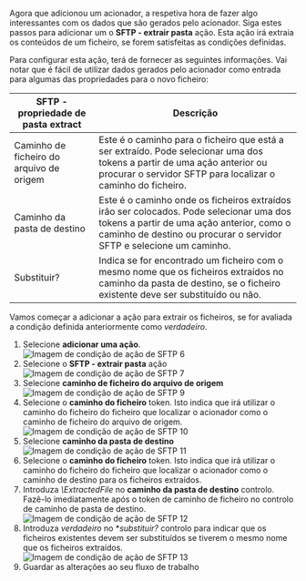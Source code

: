 Agora que adicionou um acionador, a respetiva hora de fazer algo interessantes com os dados que são gerados pelo acionador. Siga estes passos para adicionar um o **SFTP - extrair pasta** ação. Esta ação irá extraia os conteúdos de um ficheiro, se forem satisfeitas as condições definidas. 

Para configurar esta ação, terá de fornecer as seguintes informações. Vai notar que é fácil de utilizar dados gerados pelo acionador como entrada para algumas das propriedades para o novo ficheiro:

| SFTP - propriedade de pasta extract | Descrição |
| --- | --- |
| Caminho de ficheiro do arquivo de origem |Este é o caminho para o ficheiro que está a ser extraído. Pode selecionar uma dos tokens a partir de uma ação anterior ou procurar o servidor SFTP para localizar o caminho do ficheiro. |
| Caminho da pasta de destino |Este é o caminho onde os ficheiros extraídos irão ser colocados. Pode selecionar uma dos tokens a partir de uma ação anterior, como o caminho de destino ou procurar o servidor SFTP e selecione um caminho. |
| Substituir? |Indica se for encontrado um ficheiro com o mesmo nome que os ficheiros extraídos no caminho da pasta de destino, se o ficheiro existente deve ser substituído ou não. |

Vamos começar a adicionar a ação para extrair os ficheiros, se for avaliada a condição definida anteriormente como *verdadeiro*. 

1. Selecione **adicionar uma ação**.        
   ![Imagem de condição de ação de SFTP 6](./media/connectors-create-api-sftp/condition-6.png)   
2. Selecione o **SFTP - extrair pasta** ação      
   ![Imagem de condição de ação de SFTP 7](./media/connectors-create-api-sftp/condition-7.png)   
3. Selecione **caminho de ficheiro do arquivo de origem**              
   ![Imagem de condição de ação de SFTP 9](./media/connectors-create-api-sftp/condition-9.png)   
4. Selecione o **caminho do ficheiro** token. Isto indica que irá utilizar o caminho do ficheiro do ficheiro que localizar o acionador como o caminho de ficheiro do arquivo de origem.           
   ![Imagem de condição de ação de SFTP 10](./media/connectors-create-api-sftp/condition-10.png)   
5. Selecione **caminho da pasta de destino**           
   ![Imagem de condição de ação de SFTP 11](./media/connectors-create-api-sftp/condition-11.png)   
6. Selecione o **caminho do ficheiro** token. Isto indica que irá utilizar o caminho do ficheiro do ficheiro que localizar o acionador como o caminho de destino para os ficheiros extraídos.   
7. Introduza *\ExtractedFile* no **caminho da pasta de destino** controlo. Fazê-lo imediatamente após o token de caminho de ficheiro no controlo de caminho de pasta de destino.         
   ![Imagem de condição de ação de SFTP 12](./media/connectors-create-api-sftp/condition-12.png)   
8. Introduza *verdadeiro* no **substituir?* controlo para indicar que os ficheiros existentes devem ser substituídos se tiverem o mesmo nome que os ficheiros extraídos.      
   ![Imagem de condição de ação de SFTP 13](./media/connectors-create-api-sftp/condition-13.png)   
9. Guardar as alterações ao seu fluxo de trabalho  

